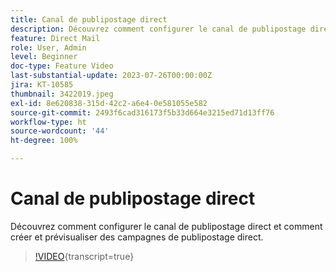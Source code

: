 ```yaml
---
title: Canal de publipostage direct
description: Découvrez comment configurer le canal de publipostage direct et comment créer et prévisualiser des campagnes de publipostage direct.
feature: Direct Mail
role: User, Admin
level: Beginner
doc-type: Feature Video
last-substantial-update: 2023-07-26T00:00:00Z
jira: KT-10585
thumbnail: 3422019.jpeg
exl-id: 8e620838-315d-42c2-a6e4-0e581055e582
source-git-commit: 2493f6cad316173f5b33d664e3215ed71d13ff76
workflow-type: ht
source-wordcount: '44'
ht-degree: 100%

---
```


# Canal de publipostage direct

Découvrez comment configurer le canal de publipostage direct et comment créer et prévisualiser des campagnes de publipostage direct.

>[!VIDEO](https://video.tv.adobe.com/v/3422019/?learn=on){transcript=true}
